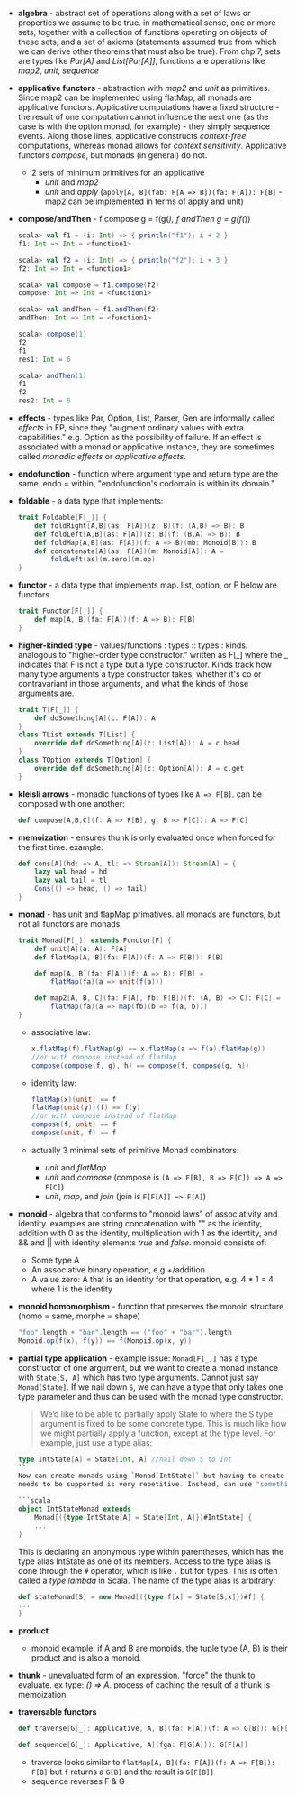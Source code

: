 - **algebra** - abstract set of operations along with a set of laws or properties we assume to be
    true. in mathematical sense, one or more sets, together with a collection of functions
    operating on objects of these sets, and a set of axioms (statements assumed true from
    which we can derive other theorems that must also be true). From chp 7, sets are types
    like _Par[A]_ and _List[Par[A]]_, functions are operations like _map2_, _unit_, _sequence_

- **applicative functors** - abstraction with _map2_ and _unit_ as primitives. Since map2 can be implemented using
    flatMap, all monads are applicative functors. Applicative computations have a fixed structure - the result of one
    computation cannot influence the next one (as the case is with the option monad, for example) - they simply sequence
    events. Along those lines, applicative constructs _context-free_ computations, whereas monad allows for
    _context sensitivity_. Applicative functors _compose_, but monads (in general) do not.
    - 2 sets of minimum primitives for an applicative
        - _unit_ and _map2_
        - _unit_ and _apply_ (`apply[A, B](fab: F[A => B])(fa: F[A]): F[B]` - map2 can be implemented in terms of
        apply and unit)

- **compose/andThen** - f compose g = f(g(_), f andThen g = g(f(_))

    ```scala
    scala> val f1 = (i: Int) => { println("f1"); i + 2 }
    f1: Int => Int = <function1>

    scala> val f2 = (i: Int) => { println("f2"); i + 3 }
    f2: Int => Int = <function1>

    scala> val compose = f1.compose(f2)
    compose: Int => Int = <function1>

    scala> val andThen = f1.andThen(f2)
    andThen: Int => Int = <function1>

    scala> compose(1)
    f2
    f1
    res1: Int = 6

    scala> andThen(1)
    f1
    f2
    res2: Int = 6
    ```

- **effects** - types like Par, Option, List, Parser, Gen are informally called _effects_ in FP, since they
    "augment ordinary values with extra capabilities." e.g. Option as the possibility of failure. If an effect is associated
    with a monad or applicative instance, they are sometimes called _monadic effects_ or _applicative effects_.

- **endofunction** - function where argument type and return type are the same. endo = within, "endofunction's codomain 
is within its domain."

- **foldable** - a data type that implements:

    ```scala
    trait Foldable[F[_]] {
        def foldRight[A,B](as: F[A])(z: B)(f: (A,B) => B): B
        def foldLeft[A,B](as: F[A])(z: B)(f: (B,A) => B): B
        def foldMap[A,B](as: F[A])(f: A => B)(mb: Monoid[B]): B
        def concatenate[A](as: F[A])(m: Monoid[A]): A =
            foldLeft(as)(m.zero)(m.op)
    }
    ```

- **functor** - a data type that implements map. list, option, or F below are functors

    ```scala
    trait Functor[F[_]] {
        def map[A, B](fa: F[A])(f: A => B): F[B]
    }
    ```

- **higher-kinded type** - values/functions : types :: types : kinds. analogous to "higher-order type constructor." 
written as F[_] where the _ indicates that F is not a type but a type constructor. Kinds track how many type arguments a type constructor takes, whether it's
co or contravariant in those arguments, and what the kinds of those arguments are.

    ```scala
    trait T[F[_]] {
        def doSomething[A](c: F[A]): A
    }
    class TList extends T[List] {
        override def doSomething[A](c: List[A]): A = c.head
    }
    class TOption extends T[Option] {
        override def doSomething[A](c: Option[A]): A = c.get
    }
    ```
    
- **kleisli arrows** - monadic functions of types like ```A => F[B]```. can be composed with one another: 

    ```scala 
    def compose[A,B,C](f: A => F[B], g: B => F[C]): A => F[C]
    ```

- **memoization** - ensures thunk is only evaluated once when forced for the first time. example:

    ```scala
    def cons[A](hd: => A, tl: => Stream[A]): Stream[A] = {
        lazy val head = hd
        lazy val tail = tl
        Cons(() => head, () => tail)
    }
    ```
    
- **monad** - has unit and flapMap primatives. all monads are functors, but not all functors are monads.
    
    ```scala    
    trait Monad[F[_]] extends Functor[F] {
        def unit[A](a: A): F[A]
        def flatMap[A, B](fa: F[A])(f: A => F[B]): F[B]
    
        def map[A, B](fa: F[A])(f: A => B): F[B] =
            flatMap(fa)(a => unit(f(a)))
    
        def map2[A, B, C](fa: F[A], fb: F[B])(f: (A, B) => C): F[C] =
            flatMap(fa)(a => map(fb)(b => f(a, b)))
    }
    ```
    - associative law: 
        
        ```scala
        x.flatMap(f).flatMap(g) == x.flatMap(a => f(a).flatMap(g))
        //or with compose instead of flatMap
        compose(compose(f, g), h) == compose(f, compose(g, h))
        ```
        
    - identity law:
    
        ```scala
        flatMap(x)(unit) == f
        flatMap(unit(y))(f) == f(y)
        //or with compose instead of flatMap
        compose(f, unit) == f
        compose(unit, f) == f
        ```
        
    - actually 3 minimal sets of primitive Monad combinators:
        - _unit_ and _flatMap_
        - _unit_ and _compose_ (compose is ```(A => F[B], B => F[C]) => A => F[C]```)
        - _unit_, _map_, and _join_ (join is ```F[F[A]] => F[A]```)
    
- **monoid** - algebra that conforms to "monoid laws" of associativity and identity. examples are string concatenation with "" as 
the identity, addition with 0 as the identity, multiplication with 1 as the identity, and && and || with identity 
elements _true_ and _false_. monoid consists of:
    - Some type A
    - An associative binary operation, e.g +/addition
    - A value zero: A that is an identity for that operation, e.g. 4 * 1 = 4 where 1 is the identity

- **monoid homomorphism** - function that preserves the monoid structure (homo = same, morphe = shape)

    ```scala
    "foo".length + "bar".length == ("foo" + "bar").length
    Monoid.op(f(x), f(y)) == f(Monoid.op(x, y))
    ```

- **partial type application** - example issue: `Monad[F[_]]` has a type constructor of one argument, but we want to create
    a monad instance with `State[S, A]` which has two type arguments. Cannot just say `Monad[State]`. If we nail down `S`,
    we can have a type that only takes one type parameter and thus can be used with the monad type constructor.
    > We’d like to be able to partially apply State to where the S type argument is fixed to be some concrete type.
    > This is much like how we might partially apply a function, except at the type level.
    For example, just use a type alias:

    ```scala
    type IntState[A] = State[Int, A] //nail down S to Int
    ``
    Now can create monads using `Monad[IntState]` but having to create a type alias for each state type that
    needs to be supported is very repetitive. Instead, can use "something similar to lambda syntax at the type level":

    ```scala
    object IntStateMonad extends
        Monad[({type IntState[A] = State[Int, A]})#IntState] {
        ...
    }
    ```
    This is declaring an anonymous type within parentheses, which has the type alias IntState as one of its members. Access
    to the type alias is done through the `#` operator, which is like `.` but for types. This is often called a
    _type lambda_ in Scala. The name of the type alias is arbitrary:

    ```scala
    def stateMonad[S] = new Monad[({type f[x] = State[S,x]})#f] {
    ...
    }
    ```

- **product**
    - monoid example: if A and B are monoids, the tuple type (A, B) is their product and is also a monoid.
 
- **thunk** - unevaluated form of an expression. "force" the thunk to evaluate. ex type: _() => A_.
    process of caching the result of a thunk is memoization

- **traversable functors**

    ```scala
    def traverse[G[_]: Applicative, A, B](fa: F[A])(f: A => G[B]): G[F[B]]

    def sequence[G[_]: Applicative, A](fga: F[G[A]]): G[F[A]]
    ```
    - traverse looks similar to `flatMap[A, B](fa: F[A])(f: A => F[B]): F[B]` but `f`
    returns a `G[B]` and the result is `G[F[B]]`
    - sequence reverses F & G